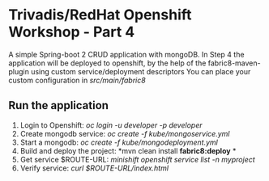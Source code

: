 # Trivadis/RedHat Openshift Workshop - Part 4

A simple Spring-boot 2 CRUD application with mongoDB. In Step 4 the application will be deployed to openshift, by the help of the fabric8-maven-plugin using custom service/deployment descriptors
You can place your custom configuration in *src/main/fabric8*

## Run the application

1. Login to Openshift: *oc login -u developer -p developer*
2. Create mongodb service: *oc create -f kube/mongoservice.yml*
3. Start a mongodb:  *oc create -f kube/mongodeployment.yml*
4. Build and deploy the project: *mvn clean install **fabric8:deploy** *
5. Get service $ROUTE-URL: *minishift openshift service list -n myproject*
6. Verify service: *curl $ROUTE-URL/index.html*
